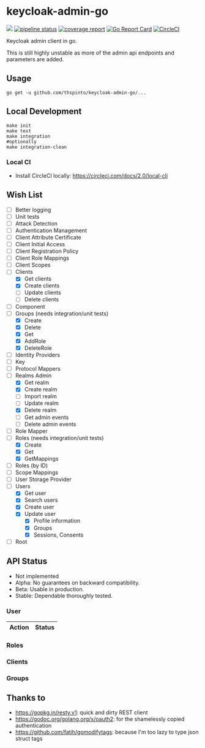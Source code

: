 # keycloak-admin-go

[![](https://godoc.org/github.com/thspinto/keycloak-admin-go/keycloakadm?status.svg)](http://godoc.org/github.com/thspinto/keycloak-admin-go/keycloakadm)
[![pipeline status](https://gitlab.com/thspinto/keycloak-admin-go/badges/master/pipeline.svg)](https://gitlab.com/thspinto/keycloak-admin-go/commits/master)
[![coverage report](https://gitlab.com/thspinto/keycloak-admin-go/badges/master/coverage.svg)](https://gitlab.com/thspinto/keycloak-admin-go/commits/master)
[![Go Report Card](https://goreportcard.com/badge/github.com/thspinto/keycloak-admin-go)](https://goreportcard.com/report/github.com/thspinto/keycloak-admin-go)
[![CircleCI](https://circleci.com/gh/thspinto/keycloak-admin-go.svg?style=svg)](https://circleci.com/gh/thspinto/keycloak-admin-go)

Keycloak admin client in go.

This is still highly unstable as more of the admin api endpoints and parameters are added.

## Usage
```shell
go get -u github.com/thspinto/keycloak-admin-go/...
```

## Local Development
```shell
make init
make test
make integration
#optionally
make integration-clean
```
### Local CI
- Install CircleCI locally: https://circleci.com/docs/2.0/local-cli

## Wish List
- [ ] Better logging
- [ ] Unit tests
- [ ] Attack Detection
- [ ] Authentication Management
- [ ] Client Attribute Certificate
- [ ] Client Initial Access
- [ ] Client Registration Policy
- [ ] Client Role Mappings
- [ ] Client Scopes
- [ ] Clients
    - [x] Get clients
    - [x] Create clients
    - [ ] Update clients
    - [ ] Delete clients
- [ ] Component
- [ ] Groups (needs integration/unit tests)
    - [x] Create
    - [x] Delete
    - [x] Get
    - [x] AddRole
    - [x] DeleteRole
- [ ] Identity Providers
- [ ] Key
- [ ] Protocol Mappers
- [ ] Realms Admin
    - [x] Get realm
    - [x] Create realm
    - [ ] Import realm
    - [ ] Update realm
    - [x] Delete realm
    - [ ] Get admin events
    - [ ] Delete admin events
- [ ] Role Mapper
- [ ] Roles (needs integration/unit tests)
    - [x] Create
    - [x] Get
    - [x] GetMappings
- [ ] Roles (by ID)
- [ ] Scope Mappings
- [ ] User Storage Provider
- [ ] Users
    - [x] Get user
    - [x] Search users
    - [x] Create user
    - [x] Update user
        - [x] Profile information
        - [x] Groups
        - [x] Sessions, Consents
- [ ] Root

## API Status

* Not implemented
* Alpha: No guarantees on backward compatibility.
* Beta: Usable in production.
* Stable: Dependable thoroughly tested.

### User

Action   | Status
-------- | -------

### Roles

### Clients

### Groups

## Thanks to
- https://gopkg.in/resty.v1: quick and dirty REST client
- https://godoc.org/golang.org/x/oauth2: for the shamelessly copied authentication
- https://github.com/fatih/gomodifytags: because I'm too lazy to type json struct tags
